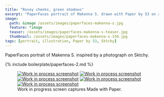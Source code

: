 ```yaml
---
title: "Rosey cheeks, green shadows"
excerpt: "PaperFaces portrait of Makenna S. drawn with Paper by 53 on an iPad."
image: 
  path: &image /assets/images/paperfaces-makenna-s.jpg 
  feature: *image
  teaser: /assets/images/paperfaces-makenna-s-teaser.jpg
  thumbnail: /assets/images/paperfaces-makenna-s-150.jpg
tags: [portrait, illustration, Paper by 53, Sktchy]
---
```


PaperFaces portrait of Makenna S. inspired by a photograph on Sktchy.

{% include boilerplate/paperfaces-2.md %}

<figure class="third">
  <a href="{{ site.url }}/assets/images/paperfaces-makenna-s-process-1-lg.jpg"><img src="{{ site.url }}/assets/images/paperfaces-makenna-s-process-1-600.jpg" alt="Work in process screenshot"></a>
  <a href="{{ site.url }}/assets/images/paperfaces-makenna-s-process-2-lg.jpg"><img src="{{ site.url }}/assets/images/paperfaces-makenna-s-process-2-600.jpg" alt="Work in process screenshot"></a>
  <a href="{{ site.url }}/assets/images/paperfaces-makenna-s-process-3-lg.jpg"><img src="{{ site.url }}/assets/images/paperfaces-makenna-s-process-3-600.jpg" alt="Work in process screenshot"></a>
  <a href="{{ site.url }}/assets/images/paperfaces-makenna-s-process-4-lg.jpg"><img src="{{ site.url }}/assets/images/paperfaces-makenna-s-process-4-600.jpg" alt="Work in process screenshot"></a>
   <a href="{{ site.url }}/assets/images/paperfaces-makenna-s-process-5-lg.jpg"><img src="{{ site.url }}/assets/images/paperfaces-makenna-s-process-5-600.jpg" alt="Work in process screenshot"></a>
  <figcaption>Work in progress screen captures Made with Paper.</figcaption>
</figure>
